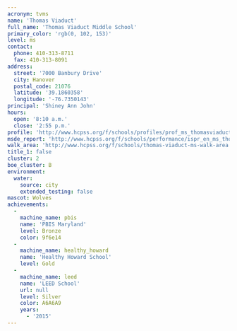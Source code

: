 ```yaml
---
acronym: tvms
name: 'Thomas Viaduct'
full_name: 'Thomas Viaduct Middle School'
primary_color: 'rgb(0, 102, 153)'
level: ms
contact:
  phone: 410-313-8711
  fax: 410-313-8091
address:
  street: '7000 Banbury Drive'
  city: Hanover
  postal_code: 21076
  latitude: '39.1860358'
  longitude: '-76.7350143'
principal: 'Shiney Ann John'
hours:
  open: '8:10 a.m.'
  close: '2:55 p.m.'
profile: 'http://www.hcpss.org/f/schools/profiles/prof_ms_thomasviaduct.pdf'
msde_report: 'http://www.hcpss.org/f/schools/performance/ispr_en_ms_thomasviaduct.pdf'
walk_area: 'http://www.hcpss.org/f/schools/thomas-viaduct-ms-walk-area.pdf'
title_1: false
cluster: 2
boe_cluster: B
environment:
  water:
    source: city
    extended_testing: false
mascot: Wolves
achievements:
  -
    machine_name: pbis
    name: 'PBIS Maryland'
    level: Bronze
    color: 9f6e14
  -
    machine_name: healthy_howard
    name: 'Healthy Howard School'
    level: Gold
  -
    machine_name: leed
    name: 'LEED School'
    url: null
    level: Silver
    color: A6A6A9
    years:
      - '2015'
---
```

